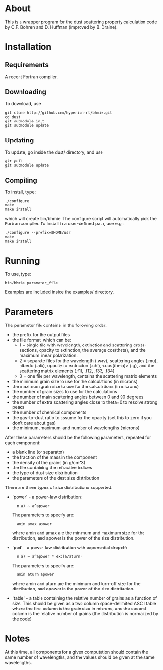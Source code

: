 About
=====

This is a wrapper program for the dust scattering property calculation code
by C.F. Bohren and D. Huffman (improved by B. Draine).

Installation
============

Requirements
------------

A recent Fortran compiler.

Downloading
-----------

To download, use

    git clone http://github.com/hyperion-rt/bhmie.git
    cd dust
    git submodule init
    git submodule update

Updating
--------

To update, go inside the dust/ directory, and use

    git pull
    git submodule update

Compiling
---------

To install, type:

    ./configure
    make
    make install

which will create bin/bhmie. The configure script will automatically pick the
Fortran compiler. To install in a user-defined path, use e.g.:

    ./configure --prefix=$HOME/usr
    make
    make install

Running
=======

To use, type:

    bin/bhmie parameter_file

Examples are included inside the examples/ directory.

Parameters
==========

The parameter file contains, in the following order:

- the prefix for the output files
- the file format, which can be:
    - 1 = single file with wavelength, extinction and scattering cross-sections,
        opacity to extinction, the average cos(theta), and the maximum linear polarization.
    - 2 = separate files for the wavelength (.wav), scattering angles (.mu),
        albedo (.alb), opacity to extinction (.chi), <cos(theta)> (.g), and the
        scattering matrix elements (.f11, .f12, .f33, .f34)
    - 3 = one file per wavelength, contains the scattering matrix elements
- the minimum grain size to use for the calculations (in microns)
- the maximum grain size to use for the calculations (in microns)
- the number of grain sizes to use for the calculations
- the number of main scattering angles between 0 and 90 degrees
- the number of extra scattering angles close to theta=0 to resolve strong peaks
- the number of chemical components
- the gas-to-dust ratio to assume for the opacity (set this to zero if you
  don't care about gas)
- the minimum, maximum, and number of wavelengths (microns)

After these parameters should be the following parameters, repeated for each
component:

- a blank line (or separator)
- the fraction of the mass in the component
- the density of the grains (in g/cm^3)
- the file containing the refractive indices
- the type of dust size distribution
- the parameters of the dust size distribution

There are three types of size distributions supported:

* 'power' - a power-law distribution:

        n(a) ~ a^apower

  The parameters to specify are:

        amin amax apower

  where amin and amax are the minimum and maximum size for the distribution,
  and apower is the power of the size distribution.

* 'ped' - a power-law distribution with exponential dropoff:

        n(a) ~ a^apower * exp(a/aturn)

  The parameters to specify are:

        amin aturn apower

  where amin and aturn are the minimum and turn-off size for the distribution,
  and apower is the power of the size distribution.

* 'table' - a table containing the relative number of grains as a function of
  size. This should be given as a two column space-delimited ASCII table where
  the first column is the grain size in microns, and the second column is the
  relative number of grains (the distribution is normalized by the code)

Notes
=====

At this time, all components for a given computation should contain the same
number of wavelengths, and the values should be given at the same wavelengths.
